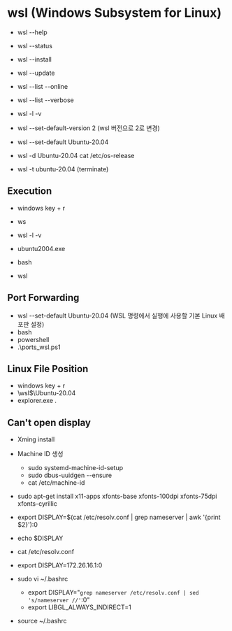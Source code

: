 # wsl (Windows Subsystem for Linux)

- wsl --help
- wsl --status

- wsl --install
- wsl --update

- wsl --list --online
- wsl --list --verbose
- wsl -l -v

- wsl --set-default-version 2 (wsl 버전으로 2로 변경)
- wsl --set-default Ubuntu-20.04
- wsl -d Ubuntu-20.04 cat /etc/os-release

- wsl -t ubuntu-20.04 (terminate)

## Execution

- windows key + r
- ws
- wsl -l -v

- ubuntu2004.exe
- bash
- wsl

## Port Forwarding

- wsl --set-default Ubuntu-20.04 (WSL 명령에서 실행에 사용할 기본 Linux 배포판 설정)
- bash
- powershell
- .\ports_wsl.ps1

## Linux File Position

- windows key + r
- \\wsl$\Ubuntu-20.04
- explorer.exe .

## Can't open display

- Xming install
- Machine ID 생성
  - sudo systemd-machine-id-setup
  - sudo dbus-uuidgen --ensure
  - cat /etc/machine-id

- sudo apt-get install x11-apps xfonts-base xfonts-100dpi xfonts-75dpi xfonts-cyrillic
- export DISPLAY=$(cat /etc/resolv.conf | grep nameserver | awk '{print $2}'):0
- echo $DISPLAY
- cat /etc/resolv.conf
- export DISPLAY=172.26.16.1:0

- sudo vi ~/.bashrc
  - export DISPLAY="`grep nameserver /etc/resolv.conf | sed 's/nameserver //'`:0"
  - export LIBGL_ALWAYS_INDIRECT=1
- source ~/.bashrc
